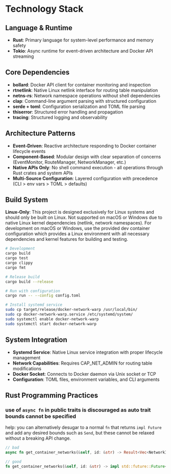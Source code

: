 # Technology Stack

## Language & Runtime

- **Rust**: Primary language for system-level performance and memory safety
- **Tokio**: Async runtime for event-driven architecture and Docker API streaming

## Core Dependencies

- **bollard**: Docker API client for container monitoring and inspection
- **rtnetlink**: Native Linux netlink interface for routing table manipulation
- **netns-rs**: Network namespace operations without shell dependencies
- **clap**: Command-line argument parsing with structured configuration
- **serde + toml**: Configuration serialization and TOML file parsing
- **thiserror**: Structured error handling and propagation
- **tracing**: Structured logging and observability

## Architecture Patterns

- **Event-Driven**: Reactive architecture responding to Docker container lifecycle events
- **Component-Based**: Modular design with clear separation of concerns (EventMonitor, RouteManager, NetworkManager, etc.)
- **Native APIs Only**: No shell command execution - all operations through Rust crates and system APIs
- **Multi-Source Configuration**: Layered configuration with precedence (CLI > env vars > TOML > defaults)

## Build System

**Linux-Only**: This project is designed exclusively for Linux systems and should only be built on Linux. Not supported on macOS or Windows due to native Linux kernel dependencies (netlink, network namespaces). For development on macOS or Windows, use the provided dev container configuration which provides a Linux environment with all necessary dependencies and kernel features for building and testing.

```bash
# Development
cargo build
cargo test
cargo clippy
cargo fmt

# Release build
cargo build --release

# Run with configuration
cargo run -- --config config.toml

# Install systemd service
sudo cp target/release/docker-network-warp /usr/local/bin/
sudo cp docker-network-warp.service /etc/systemd/system/
sudo systemctl enable docker-network-warp
sudo systemctl start docker-network-warp
```

## System Integration

- **Systemd Service**: Native Linux service integration with proper lifecycle management
- **Network Capabilities**: Requires CAP_NET_ADMIN for routing table modifications
- **Docker Socket**: Connects to Docker daemon via Unix socket or TCP
- **Configuration**: TOML files, environment variables, and CLI arguments

## Rust Programming Practices

### use of `async fn` in public traits is discouraged as auto trait bounds cannot be specified

help: you can alternatively desugar to a normal `fn` that returns `impl Future` and add any desired bounds such as `Send`, but these cannot be relaxed without a breaking API change.

```rust
// bad
async fn get_container_networks(&self, id: &str) -> Result<Vec<NetworkInfo>, DockerError>;

// good
fn get_container_networks(&self, id: &str) -> impl std::future::Future<Output = Result<Vec<NetworkInfo>, DockerError>> + Send;
```
